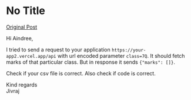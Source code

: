 # No Title

[Original Post](https://discourse.onlinedegree.iitm.ac.in/t/161120/35)

<p>Hi Aindree,</p>
<p>I tried to send a request to your application <code>https://your-app2.vercel.app/api</code> with url encoded parameter <code>class=7Q</code>. It should fetch marks of that particular class. But in response it sends <code>{"marks": []}</code>.</p>
<p>Check if your csv file is correct.  Also check if code is correct.</p>
<p>Kind regards<br>
Jivraj</p>